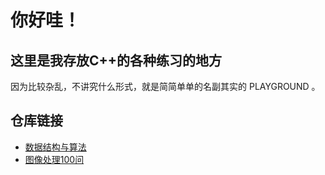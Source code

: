 # 你好哇！

## 这里是我存放C++的各种练习的地方

因为比较杂乱，不讲究什么形式，就是简简单单的名副其实的 PLAYGROUND 。

## 仓库链接

- [数据结构与算法](./DataStructure/readme.md)
- [图像处理100问](./ImageProcessing100/readme.md)